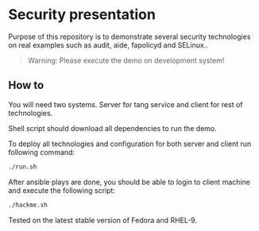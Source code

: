 # Security presentation
Purpose of this repository is to demonstrate several security technologies on real examples such as audit, aide, fapolicyd and SELinux..

> Warning: Please execute the demo on development system!

## How to
You will need two systems. Server for tang service and client for rest of technologies.

Shell script should download all dependencies to run the demo.

To deploy all technologies and configuration for both server and client run following command:
```bash
./run.sh
```

After ansible plays are done, you should be able to login to client machine and execute the following script:
```bash
./hackme.sh
```

Tested on the latest stable version of Fedora and RHEL-9.
